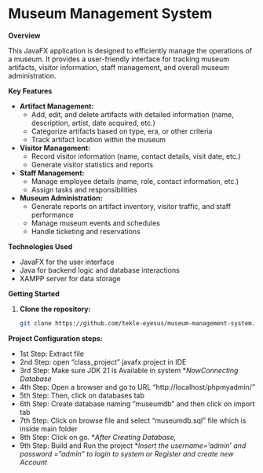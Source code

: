 # Museum Management System

**Overview**

This JavaFX application is designed to efficiently manage the operations of a museum. It provides a user-friendly interface for tracking museum artifacts, visitor information, staff management, and overall museum administration.

**Key Features**

* **Artifact Management:**
  * Add, edit, and delete artifacts with detailed information (name, description, artist, date acquired, etc.)
  * Categorize artifacts based on type, era, or other criteria
  * Track artifact location within the museum
* **Visitor Management:**
  * Record visitor information (name, contact details, visit date, etc.)
  * Generate visitor statistics and reports
* **Staff Management:**
  * Manage employee details (name, role, contact information, etc.)
  * Assign tasks and responsibilities
* **Museum Administration:**
  * Generate reports on artifact inventory, visitor traffic, and staff performance
  * Manage museum events and schedules
  * Handle ticketing and reservations

**Technologies Used**

* JavaFX for the user interface
* Java for backend logic and database interactions
* XAMPP server for data storage

**Getting Started**

1. **Clone the repository:**
   ```bash
   git clone https://github.com/tekle-eyesus/museum-management-system.git


  **Project Configuration steps:**
 * 1st Step: Extract file
 * 2nd Step: open “class_project” javafx project in IDE
 * 3rd Step: Make sure JDK 21 is Available in system
 **NowConnecting Database*
 * 4th Step: Open a browser and go to URL “http://localhost/phpmyadmin/”
 * 5th Step: Then, click on databases tab
 * 6th Step: Create database naming “museumdb” and then click on import tab
 * 7th Step: Click on browse file and select “museumdb.sql” file which is inside main folder
 * 8th Step: Click on go.
 **After Creating Database,*
 * 9th Step: Build and Run the project
 **Insert the username=’admin’ and password =”admin” to login to system or Register and
 create new Account*

